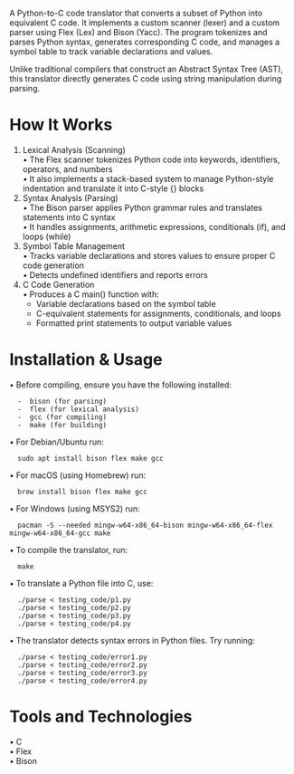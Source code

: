 A Python-to-C code translator that converts a subset of Python into equivalent C code. It implements a custom scanner (lexer) and a custom parser using Flex (Lex) and Bison (Yacc). The program tokenizes and parses Python syntax, generates corresponding C code, and manages a symbol table to track variable declarations and values.

Unlike traditional compilers that construct an Abstract Syntax Tree (AST), this translator directly generates C code using string manipulation during parsing.


# How It Works

1. Lexical Analysis (Scanning)  
  •  The Flex scanner tokenizes Python code into keywords, identifiers, operators, and numbers  
  •  It also implements a stack-based system to manage Python-style indentation and translate it into C-style {} blocks  
3. Syntax Analysis (Parsing)  
  •  The Bison parser applies Python grammar rules and translates statements into C syntax  
  •  It handles assignments, arithmetic expressions, conditionals (if), and loops (while)  
4. Symbol Table Management  
  •  Tracks variable declarations and stores values to ensure proper C code generation  
  •  Detects undefined identifiers and reports errors  
5. C Code Generation  
  •  Produces a C main() function with:  
    -  Variable declarations based on the symbol table  
    -  C-equivalent statements for assignments, conditionals, and loops  
    -  Formatted print statements to output variable values  


# Installation & Usage

  •  Before compiling, ensure you have the following installed:
  
      -  bison (for parsing)  
      -  flex (for lexical analysis)  
      -  gcc (for compiling)  
      -  make (for building)  
      
  •  For Debian/Ubuntu run: 
  
      sudo apt install bison flex make gcc
  •  For macOS (using Homebrew) run: 
  
      brew install bison flex make gcc
  •  For Windows (using MSYS2) run: 
  
      pacman -S --needed mingw-w64-x86_64-bison mingw-w64-x86_64-flex mingw-w64-x86_64-gcc make

  •  To compile the translator, run:
  
      make

  •  To translate a Python file into C, use:
  
      ./parse < testing_code/p1.py
      ./parse < testing_code/p2.py
      ./parse < testing_code/p3.py
      ./parse < testing_code/p4.py

  •  The translator detects syntax errors in Python files. Try running:
  
      ./parse < testing_code/error1.py
      ./parse < testing_code/error2.py
      ./parse < testing_code/error3.py
      ./parse < testing_code/error4.py


# Tools and Technologies

  •  C  
  •  Flex  
  •  Bison  
